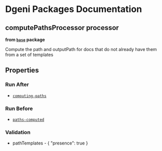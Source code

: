 # Dgeni Packages Documentation


## computePathsProcessor processor 
**from <a href="../../base.md"><code>base</code></a> package**

Compute the path and outputPath for docs that do not already have them from a set of templates

## Properties


### Run After


* <a href="computing-paths.md"><code>computing-paths</code></a>




### Run Before


* <a href="paths-computed.md"><code>paths-computed</code></a>




### Validation


* pathTemplates - {
  "presence": true
}


